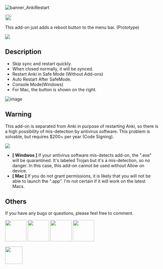 

![banner_AnkiRestart](https://github.com/shigeyukey/AnkiRestart/assets/124401518/c636f95e-0a0a-4548-ac50-4f7aa3001258)

<a href="https://www.reddit.com/user/Shige-yuki">
<img src="https://github.com/shigeyukey/AnkiRestart/assets/124401518/f6eece02-421d-47dc-9ccf-e62b35a3392b" height="20" >
</a>

This add-on just adds a reboot button to the menu bar. (Prototype)


<a href="https://youtu.be/q8c_POBOcMg">
    <img src="https://github.com/shigeyukey/AnkiRestart/assets/124401518/cdf67a58-9ec5-4486-a560-f8136681f6cb" >
</a>

## Description


* Skip sync and restart quickly.
* When closed normally, it will be synced.
* Restart Anki in Safe Mode (Without Add-ons)
* Auto Restart After SafeMode.
* Console Mode(Windows)
* For Mac, the button is shown on the right.


![image](https://github.com/shigeyukey/AnkiRestart/assets/124401518/fef85c43-490d-4e7a-9d9a-66b598d474fe)


## Warning
This add-on is separated from Anki in purpose of restarting Anki, so there is a high possibility of mis-detection by antivirus software. This problem is solvable, but requires $200+ per year (Code Signing).


<img src="https://github.com/shigeyukey/AnkiRestart/assets/124401518/6954b6af-1009-4636-9395-db8f4521100d" >


* **\[ Windwos \]** If your antivirus software
mis-detects add-on,
the ".exe" will be quarantined. It's labeled Trojan
but it's a mis-detection,
so no danger. In this case,
this add-on cannot
be used without
Allow on device.
* **\[ Mac \]** If you do not grant permissions, it is likely that you will not be able to launch the ".app". I'm not certain if it will work on the latest Macs.



## Others

If you have any bugs or questions, please feel free to comment.

<a href="https://github.com/shigeyukey/AnkiRestart/issues"><img src="https://github.com/shigeyukey/AnkiRestart/assets/124401518/
82ed5296-8b0a-4a5a-acdc-dcdb2ee3b0e2" height="70" ></a>
<a href="https://www.reddit.com/user/Shige-yuki">
<img src="https://github.com/shigeyukey/AnkiRestart/assets/124401518/6547651f-0e1d-48ef-a2b2-02c3461f23bd" height="70" ></a>
<img src="https://github.com/shigeyukey/AnkiRestart/assets/124401518/7071ced3-c2a8-4620-94bf-f298ec9ad566" height="70" >
<a href="http://patreon.com/Shigeyuki"><img src="https://github.com/shigeyukey/AnkiRestart/assets/124401518/e363aa10-e3ac-4321-af8a-b8e9a8e08fff" height="70" >

<a href="http://patreon.com/Shigeyuki"><img src="https://github.com/shigeyukey/AnkiRestart/assets/124401518/4bec1087-16a5-4d98-9fc7-75ddec78f90b" height="57" >
